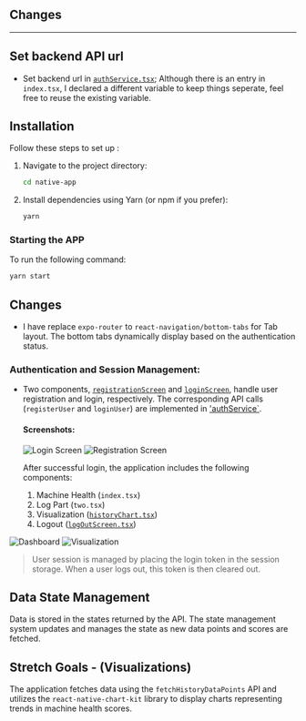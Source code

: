 ## Changes
-----------
## Set backend API url

- Set backend url in [`authService.tsx`](./app/(tabs)/authService.tsx); Although there is an entry in `index.tsx`, I declared a different variable to keep things seperate, feel free to reuse the existing variable.

## Installation

Follow these steps to set up :

1. Navigate to the project directory:

   ```bash
   cd native-app
   ```

2. Install dependencies using Yarn (or npm if you prefer):

   ```bash
   yarn
   ```
### Starting the APP

To run the following command:

```bash
yarn start
```

## Changes
* I have replace `expo-router` to `react-navigation/bottom-tabs` for Tab layout. The bottom tabs dynamically display based on the authentication status.

### Authentication and Session Management:
* Two components, [`registrationScreen`](./app/(tabs)/registrationScreen.tsx) and [`loginScreen`](./app/(tabs)/loginScreen.tsx), handle user registration and login, respectively. The corresponding API calls (`registerUser` and `loginUser`) are implemented in ['authService`](./app/(tabs)/authService.tsx).
  
  #### Screenshots:

  ![Login Screen](./assets/frontendScreen/loginScreen.png)
  ![Registration Screen](./assets/frontendScreen/registrrationScreen.png)

  After successful login, the application includes the following components:
  1. Machine Health (`index.tsx`)
  2. Log Part (`two.tsx`)
  3. Visualization ([`historyChart.tsx`](./app/(tabs)/historyChart.tsx))
  4. Logout ([`logOutScreen.tsx`](./app/(tabs)/logOutScreen.tsx))

 ![Dashboard](./assets/frontendScreen/dashboard.png)
 ![Visualization](./assets/frontendScreen/visualization.png)

> User session is managed by placing the login token in the session storage. When a user logs out, this token is then cleared out. 

## Data State Management
Data is stored in the states returned by the API. The state management system updates and manages the state as new data points and scores are fetched.

## Stretch Goals - (Visualizations)
The application fetches data using the `fetchHistoryDataPoints` API and utilizes the `react-native-chart-kit` library to display charts representing trends in machine health scores.
